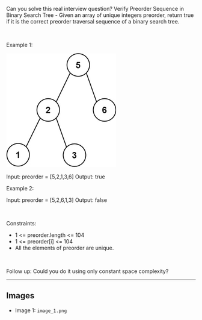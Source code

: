 Can you solve this real interview question? Verify Preorder Sequence in Binary Search Tree - Given an array of unique integers preorder, return true if it is the correct preorder traversal sequence of a binary search tree.

 

Example 1:

![Example 1](./image_1.png)


Input: preorder = [5,2,1,3,6]
Output: true


Example 2:


Input: preorder = [5,2,6,1,3]
Output: false


 

Constraints:

 * 1 <= preorder.length <= 104
 * 1 <= preorder[i] <= 104
 * All the elements of preorder are unique.

 

Follow up: Could you do it using only constant space complexity?

---

## Images

- Image 1: `image_1.png`

